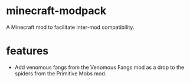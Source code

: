 # minecraft-modpack
A Minecraft mod to facilitate inter-mod compatibility.

# features

* Add venomous fangs from the Venomous Fangs mod as a drop to the spiders from the Primitive Mobs mod.

